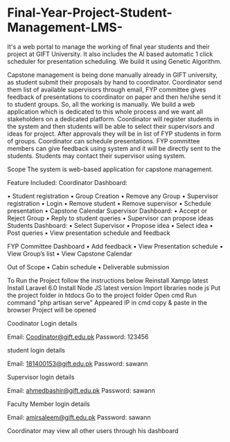 # Final-Year-Project-Student-Management-LMS-
It's a web portal to manage the working of final year students and their project at GIFT University. It also includes the AI based automatic 1 click scheduler for presentation scheduling. We build it using Genetic Algorithm.

Capstone management is being done manually already in GIFT university, as student submit their proposals by hand to coordinator. Coordinator send them list of available supervisors through email, FYP committee gives feedback of presentations to coordinator on paper and then he/she send it to student groups. So, all the working is manually. We build a web application which is dedicated to this whole process and we want all stakeholders on a dedicated platform. Coordinator will register students in the system and then students will be able to select their supervisors and ideas for project. After approvals they will be in list of FYP students in form of groups. Coordinator can schedule presentations. FYP committee members can give feedback using system and it will be directly sent to the students. Students may contact their supervisor using system.

Scope
The system is web-based application for capstone management.


Feature Included:
Coordinator Dashboard:

•	Student registration
•	Group Creation
•	Remove any Group
•	Supervisor registration
•	Login
•	Remove student
•	Remove supervisor
•	Schedule presentation
•	Capstone Calendar
Supervisor Dashboard:
•	Accept or Reject Group
•	Reply to student queries
•	Supervisor can propose ideas
Students Dashboard:
•	Select Supervisor
•	Propose idea
•	Select idea
•	Post queries
•	View presentation schedule and feedback

FYP Committee Dashboard
•	Add feedback
•	View Presentation schedule
•	View Group’s list
•	View Capstone Calendar

Out of Scope
•	Cabin schedule
•	Deliverable submission

To Run the Project follow the instructions below
Reinstall Xampp latest
Install Laravel 6.0
Install Node JS latest version
Import libraries node js
Put the project folder in htdocs
Go to the project folder
Open cmd
Run command "php artisan serve"
Appeared IP in cmd copy & paste in the browser
Project will be opened

Coodinator Login details

Email: Coodinator@gift.edu.pk
Password: 123456

student login details

Email: 181400153@gift.edu.pk
Password: sawann

Supervisor login details

Email: ahmedbashir@gift.edu.pk
Password: sawann

Faculty Member login details

Email: amirsaleem@gift.edu.pk
Password: sawann

Coordinator may view all other users through his dashboard
